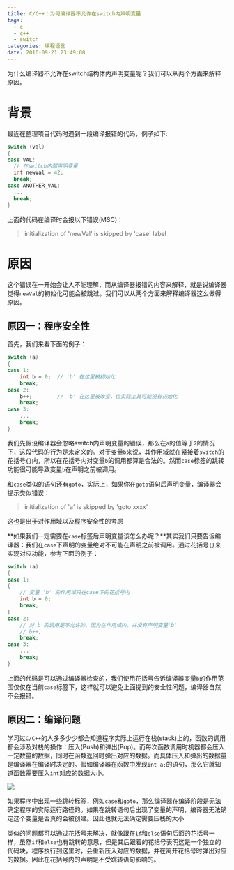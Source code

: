 ```yaml
---
title: C/C++：为何编译器不允许在switch内声明变量
tags:
  - c
  - c++
  - switch
categories: 编程语言
date: 2016-09-21 23:49:08
---
```



为什么编译器不允许在switch结构体内声明变量呢？我们可以从两个方面来解释原因。

<!-- more -->
# 背景
最近在整理项目代码时遇到一段编译报错的代码，例子如下:

```cpp
switch (val)  
{  
case VAL:  
  // 在switch内部声明变量
  int newVal = 42;  
  break;
case ANOTHER_VAL:  
  ...
  break;
}
```
上面的代码在编译时会报以下错误(MSC)：
> initialization of 'newVal' is skipped by 'case' label

# 原因
这个错误在一开始会让人不能理解，而从编译器报错的内容来解释，就是说编译器觉得`newVal`的初始化可能会被跳过。我们可以从两个方面来解释编译器这么做得原因。

## 原因一：程序安全性
首先，我们来看下面的例子：

```cpp
switch (a)
{
case 1:
    int b = 0;  // 'b' 在这里被初始化
    break;
case 2:
    b++;        // 'b' 在这里被改变，但实际上其可能没有初始化
    break;
case 3:
    ...
    break;
}
```

我们先假设编译器会忽略switch内声明变量的错误，那么在`a`的值等于`2`的情况下，这段代码的行为是未定义的。对于变量`b`来说，其作用域就在紧接着`switch`的花括号`{}`内，所以在花括号内对变量`b`的调用都算是合法的。然而`case`标签的跳转功能很可能导致变量`b`在声明之前被调用。

和`case`类似的语句还有`goto`，实际上，如果你在`goto`语句后声明变量，编译器会提示类似错误：
> initialization of 'a' is skipped by 'goto xxxx'

这也是出于对作用域以及程序安全性的考虑

**如果我们一定需要在`case`标签后声明变量该怎么办呢？**其实我们只要告诉编译器：我们在`case`下声明的变量绝对不可能在声明之前被调用。通过花括号`{}`来实现对应功能，参考下面的例子：

```cpp
switch (a)
{
case 1:
{
    // 变量 'b' 的作用域只在case下的花括号内
    int b = 0;  
    break;
}
case 2:
    // 对'b'的调用是不允许的，因为在作用域内，并没有声明变量'b'
    // b++;        
    break;
case 3:
    ...
    break;
}
```
上面的代码是可以通过编译器检查的，我们使用花括号告诉编译器变量`b`的作用范围仅仅在当前`case`标签下，这样就可以避免上面提到的安全性问题，编译器自然不会报错。

## 原因二：编译问题
学习过`C/C++`的人多多少少都会知道程序实际上运行在栈(stack)上的，函数的调用都会涉及对栈的操作：压入(Push)和弹出(Pop)。而每次函数调用时机器都会压入一定数量的数据，同时在函数返回时弹出对应的数据。而具体压入和弹出的数据量是编译器在编译时决定的。假如编译器在函数中发现`int a;`的语句，那么它就知道函数需要压入`int`对应的数据大小。

![](/uploads/function-call-stack.png)

如果程序中出现一些跳转标签，例如`case`和`goto`，那么编译器在编译阶段是无法确定程序的实际运行路径的。如果在跳转语句后出现了变量的声明，编译器无法确定这个变量是否真的会被创建。因此也就无法确定需要压栈的大小

类似的问题都可以通过花括号来解决，就像跟在`if`和`else`语句后面的花括号一样，虽然`if`和`else`也有跳转的意思，但是其后跟着的花括号表明这是一个独立的代码块，程序执行到这里时，会重新压入对应的数据，并在离开花括号时弹出对应的数据。因此在花括号内的声明是不受跳转语句影响的。
